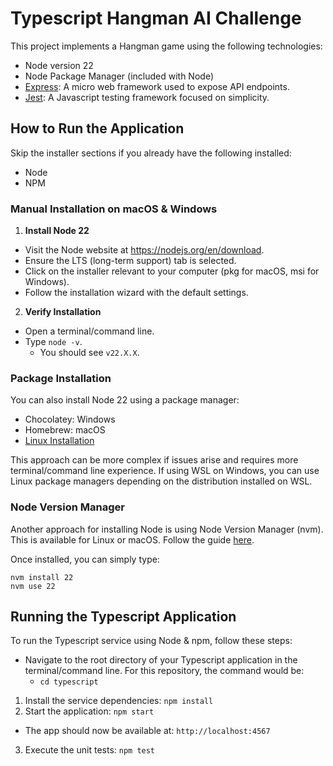 # Typescript Hangman AI Challenge

This project implements a Hangman game using the following technologies:

- Node version 22
- Node Package Manager (included with Node)
- [Express](https://expressjs.com/): A micro web framework used to expose API endpoints.
- [Jest](https://jestjs.io/): A Javascript testing framework focused on simplicity.

## How to Run the Application

Skip the installer sections if you already have the following installed:
- Node
- NPM

### Manual Installation on macOS & Windows

1. **Install Node 22**
- Visit the Node website at https://nodejs.org/en/download.
- Ensure the LTS (long-term support) tab is selected.
- Click on the installer relevant to your computer (pkg for macOS, msi for Windows).
- Follow the installation wizard with the default settings.

2. **Verify Installation**
- Open a terminal/command line.
- Type `node -v`.
  - You should see `v22.X.X`.

### Package Installation
You can also install Node 22 using a package manager:
- Chocolatey: Windows
- Homebrew: macOS
- [Linux Installation](https://nodejs.org/en/download/package-manager)

This approach can be more complex if issues arise and requires more terminal/command line experience. If using WSL on Windows, you can use Linux package managers depending on the distribution installed on WSL.

### Node Version Manager

Another approach for installing Node is using Node Version Manager (nvm). This is available for Linux or macOS. Follow the guide [here](https://github.com/nvm-sh/nvm).

Once installed, you can simply type:

```
nvm install 22
nvm use 22
```

## Running the Typescript Application

To run the Typescript service using Node & npm, follow these steps:

- Navigate to the root directory of your Typescript application in the terminal/command line. For this repository, the command would be:
  - `cd typescript`

1. Install the service dependencies: `npm install`
2. Start the application: `npm start`
  - The app should now be available at: `http://localhost:4567`
3. Execute the unit tests: `npm test`